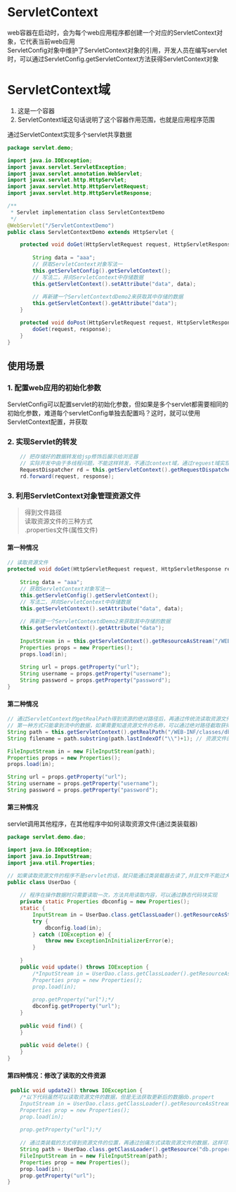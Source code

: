 # ServletContext
web容器在启动时，会为每个web应用程序都创建一个对应的ServletContext对象，它代表当前web应用  
ServletConfig对象中维护了ServletContext对象的引用，开发人员在编写servlet时，可以通过ServletConfig.getServletContext方法获得ServletContext对象

# ServletContext域
1. 这是一个容器
2. ServletContext域这句话说明了这个容器作用范围，也就是应用程序范围

通过ServletContext实现多个servlet共享数据    
```java
package servlet.demo;

import java.io.IOException;
import javax.servlet.ServletException;
import javax.servlet.annotation.WebServlet;
import javax.servlet.http.HttpServlet;
import javax.servlet.http.HttpServletRequest;
import javax.servlet.http.HttpServletResponse;

/**
 * Servlet implementation class ServletContextDemo
 */
@WebServlet("/ServletContextDemo")
public class ServletContextDemo extends HttpServlet {

	protected void doGet(HttpServletRequest request, HttpServletResponse response) throws ServletException, IOException {
	    
	    String data = "aaa";
	    // 获取ServletContext对象写法一
	    this.getServletConfig().getServletContext();
	    // 写法二，并向ServletContext中存储数据
	    this.getServletContext().setAttribute("data", data);
	    
	    // 再新建一个ServletContextdDemo2来获取其中存储的数据
	    this.getServletContext().getAttribute("data");
	}

	protected void doPost(HttpServletRequest request, HttpServletResponse response) throws ServletException, IOException {
		doGet(request, response);
	}
}
```

## 使用场景
### 1. 配置web应用的初始化参数  
ServletConfig可以配置servlet的初始化参数，但如果是多个servlet都需要相同的初始化参数，难道每个servletConfig单独去配置吗？这时，就可以使用ServletContext配置，并获取  

### 2. 实现Servlet的转发  
```java
    // 把存储好的数据转发给jsp修饰后展示给浏览器
    // 实际开发中由于多线程问题，不能这样转发，不通过context域，通过reguest域实现
    RequestDispatcher rd = this.getServletContext().getRequestDispatcher("xxx.jsp");
	rd.forward(request, response);
```

### 3. 利用ServletContext对象管理资源文件  
> 得到文件路径  
> 读取资源文件的三种方式  
> .properties文件(属性文件)  
#### 第一种情况
```java
// 读取资源文件
protected void doGet(HttpServletRequest request, HttpServletResponse response) throws ServletException, IOException {
    
    String data = "aaa";
    // 获取ServletContext对象写法一
    this.getServletConfig().getServletContext();
    // 写法二，并向ServletContext中存储数据
    this.getServletContext().setAttribute("data", data);
    
    // 再新建一个ServletContextdDemo2来获取其中存储的数据
    this.getServletContext().getAttribute("data");
    
    InputStream in = this.getServletContext().getResourceAsStream("/WEB-INF/classes/db.properties");
    Properties props = new Properties();
    props.load(in);
    
    String url = props.getProperty("url");
    String username = props.getProperty("username");
    String password = props.getProperty("password");  
}
```
#### 第二种情况
```java
// 通过ServletContext的getRealPath得到资源的绝对路径后，再通过传统流读取资源文件
// 第一种方式只能拿到流中的数据，如果需要知道资源文件的名称，可以通过绝对路径截取获得
String path = this.getServletContext().getRealPath("/WEB-INF/classes/db.properties");
String filename = path.substring(path.lastIndexOf("\\")+1); // 资源文件的名称

FileInputStream in = new FileInputStream(path);
Properties props = new Properties();
props.load(in);

String url = props.getProperty("url");
String username = props.getProperty("username");
String password = props.getProperty("password");
```
#### 第三种情况
servlet调用其他程序，在其他程序中如何读取资源文件(通过类装载器)  
```java
package servlet.demo.dao;

import java.io.IOException;
import java.io.InputStream;
import java.util.Properties;

// 如果读取资源文件的程序不是servlet的话，就只能通过类装载器去读了,并且文件不能过大
public class UserDao {
    
    // 程序在操作数据时只需要读取一次，方法共用读取内容，可以通过静态代码块实现
    private static Properties dbconfig = new Properties();
    static {
        InputStream in = UserDao.class.getClassLoader().getResourceAsStream("db.properties");
        try {
            dbconfig.load(in);
        } catch (IOException e) {
            throw new ExceptionInInitializerError(e);
        }
        
    }
    public void update() throws IOException {
        /*InputStream in = UserDao.class.getClassLoader().getResourceAsStream("db.properties");
        Properties prop = new Properties();
        prop.load(in);
        
        prop.getProperty("url");*/
        dbconfig.getProperty("url");
    }
    
    public void find() {
    }
    
    public void delete() {
    }
}
```
#### 第四种情况：修改了读取的文件资源
```java
 public void update2() throws IOException {
    /*以下代码虽然可以读取资源文件的数据，但是无法获取更新后的数据db.propert
    InputStream in = UserDao.class.getClassLoader().getResourceAsStream("db.properties");
    Properties prop = new Properties();
    prop.load(in);
    
    prop.getProperty("url");*/
    
    // 通过类装载的方式得到资源文件的位置，再通过创痛方式读取资源文件的数据，这样可以读取到更新后的数据
    String path = UserDao.class.getClassLoader().getResource("db.properties").getPath();
    FileInputStream in = new FileInputStream(path);
    Properties prop = new Properties();
    prop.load(in);
    prop.getProperty("url");
}
```